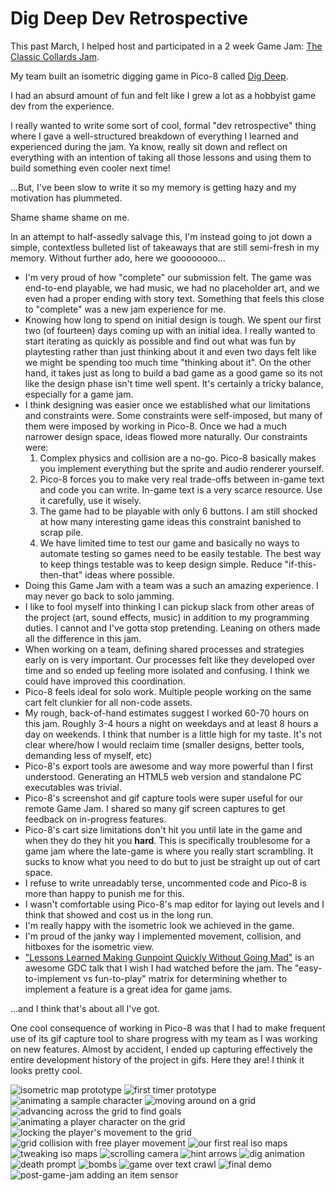 # Dig Deep Dev Retrospective

This past March, I helped host and participated in a 2 week Game Jam: [The Classic Collards Jam](https://itch.io/jam/culture-bytes-classic-collards-jam).

My team built an isometric digging game in Pico-8 called [Dig Deep](https://scottnm.itch.io/dig-deep).

I had an absurd amount of fun and felt like I grew a lot as a hobbyist game dev from the experience.

I really wanted to write some sort of cool, formal "dev retrospective" thing where I gave a well-structured breakdown of everything I learned and experienced during the jam. Ya know, really sit down and reflect on everything with an intention of taking all those lessons and using them to build something even cooler next time!

...But, I've been slow to write it so my memory is getting hazy and my motivation has plummeted.

Shame shame shame on me.

In an attempt to half-assedly salvage this, I'm instead going to jot down a simple, contextless bulleted list of takeaways that are still semi-fresh in my memory. Without further ado, here we goooooooo...

* I'm very proud of how "complete" our submission felt. The game was end-to-end playable, we had music, we had no placeholder art, and we even had a proper ending with story text. Something that feels this close to "complete" was a new jam experience for me.
* Knowing how long to spend on initial design is tough. We spent our first two (of fourteen) days coming up with an initial idea. I really wanted to start iterating as quickly as possible and find out what was fun by playtesting rather than just thinking about it and even two days felt like we might be spending too much time "thinking about it". On the other hand, it takes just as long to build a bad game as a good game so its not like the design phase isn't time well spent. It's certainly a tricky balance, especially for a game jam.
* I think designing was easier once we established what our limitations and constraints were. Some constraints were self-imposed, but many of them were imposed by working in Pico-8. Once we had a much narrower design space, ideas flowed more naturally. Our constraints were:
    1. Complex physics and collision are a no-go. Pico-8 basically makes you implement everything but the sprite and audio renderer yourself.
    2. Pico-8 forces you to make very real trade-offs between in-game text and code you can write. In-game text is a very scarce resource. Use it carefully, use it wisely.
    3. The game had to be playable with only 6 buttons. I am still shocked at how many interesting game ideas this constraint banished to scrap pile.
    4. We have limited time to test our game and basically no ways to automate testing so games need to be easily testable. The best way to keep things testable was to keep design simple. Reduce "if-this-then-that" ideas where possible.
* Doing this Game Jam with a team was a such an amazing experience. I may never go back to solo jamming.
* I like to fool myself into thinking I can pickup slack from other areas of the project (art, sound effects, music) in addition to my programming duties. I cannot and I've gotta stop pretending. Leaning on others made all the difference in this jam.
* When working on a team, defining shared processes and strategies early on is very important. Our processes felt like they developed over time and so ended up feeling more isolated and confusing. I think we could have improved this coordination.
* Pico-8 feels ideal for solo work. Multiple people working on the same cart felt clunkier for all non-code assets.
* My rough, back-of-hand estimates suggest I worked 60-70 hours on this jam. Roughly 3-4 hours a night on weekdays and at least 8 hours a day on weekends. I think that number is a little high for my taste. It's not clear where/how I would reclaim time (smaller designs, better tools, demanding less of myself, etc)
* Pico-8's export tools are awesome and way more powerful than I first understood. Generating an HTML5 web version and standalone PC executables was trivial.
* Pico-8's screenshot and gif capture tools were super useful for our remote Game Jam. I shared so many gif screen captures to get feedback on in-progress features.
* Pico-8's cart size limitations don't hit you until late in the game and when they do they hit you **hard**. This is specifically troublesome for a game jam where the late-game is where you really start scrambling. It sucks to know what you need to do but to just be straight up out of cart space.
* I refuse to write unreadably terse, uncommented code and Pico-8 is more than happy to punish me for this.
* I wasn't comfortable using Pico-8's map editor for laying out levels and I think that showed and cost us in the long run.
* I'm really happy with the isometric look we achieved in the game.
* I'm proud of the janky way I implemented movement, collision, and hitboxes for the isometric view.
* ["Lessons Learned Making Gunpoint Quickly Without Going Mad"](https://www.youtube.com/watch?v=aXTOUnzNo64) is an awesome GDC talk that I wish I had watched before the jam. The "easy-to-implement vs fun-to-play" matrix for determining whether to implement a feature is a great idea for game jams.

...and I think that's about all I've got.

One cool consequence of working in Pico-8 was that I had to make frequent use of its gif capture tool to share progress with my team as I was working on new features. Almost by accident, I ended up capturing effectively the entire development history of the project in gifs. Here they are! I think it looks pretty cool.

![isometric map prototype](progress_imgs/01.jpg)
![first timer prototype](progress_imgs/02.gif)
![animating a sample character](progress_imgs/03.gif)
![moving around on a grid](progress_imgs/04.gif)
![advancing across the grid to find goals](progress_imgs/05.gif)
![animating a player character on the grid](progress_imgs/06.gif)
![locking the player's movement to the grid](progress_imgs/07.gif)
![grid collision with free player movement](progress_imgs/08.gif)
![our first real iso maps](progress_imgs/09.gif)
![tweaking iso maps](progress_imgs/10.gif)
![scrolling camera](progress_imgs/11.gif)
![hint arrows](progress_imgs/12.png)
![dig animation](progress_imgs/13.gif)
![death prompt](progress_imgs/14.gif)
![bombs](progress_imgs/15.gif)
![game over text crawl](progress_imgs/16.gif)
![final demo](progress_imgs/17.gif)
![post-game-jam adding an item sensor](progress_imgs/18.gif)
